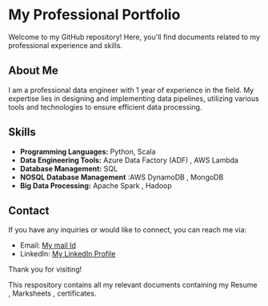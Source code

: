 
# My Professional Portfolio

Welcome to my GitHub repository! Here, you'll find documents related to my professional experience and skills.

## About Me

I am a professional data engineer with 1 year of experience in the field. My expertise lies in designing and implementing data pipelines, utilizing various tools and technologies to ensure efficient data processing.

## Skills

- **Programming Languages:** Python, Scala
- **Data Engineering Tools:** Azure Data Factory (ADF) , AWS Lambda
- **Database Management:** SQL
- **NOSQL Database Management** :AWS DynamoDB , MongoDB
- **Big Data Processing:** Apache Spark ,  Hadoop

## Contact

If you have any inquiries or would like to connect, you can reach me via:
- Email: [My mail Id](ankitbaviskar3@gmail.com)
- LinkedIn: [My LinkedIn Profile](https://linkedin.com/in/ankit-baviskar-b0a2051a4)

Thank you for visiting!

This respository contains all my relevant documents containing my Resume , Marksheets , certificates.


